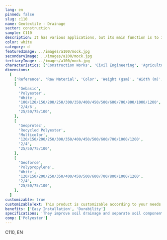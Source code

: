 ```yaml
---
lang: en
pinned: false
slug: c110
name: Geotextile - Drainage
sector: construction
sample: C110
description: It has various applications, but its main function is to improve soil in terms of drainage, coverage, and separation.
color: white
category: d
featuredImage: ../images/a100/mock.jpg
secondaryImage: ../images/a100/mock.jpg
tertiaryImage: ../images/a100/mock.jpg
characteristics: ['Construction Works', 'Civil Engineering', 'Agriculture']
dimensions:
  [
    ['Reference', 'Raw Material', 'Color', 'Weight (gsm)', 'Width (m)', 'Length (m)'],
    [
      'Gebasic',
      'Polyester',
      'White',
      '100/120/150/200/250/300/350/400/450/500/600/700/800/1000/1200',
      '2/4/6',
      '25/50/75/100',
    ],
    [
      'Geoprotec',
      'Recycled Polyester',
      'Multicolor',
      '120/150/200/250/300/350/400/450/500/600/700/1000/1200',
      '2/4',
      '25/50/75/100',
    ],
    [
      'Geoforce',
      'Polypropylene',
      'White',
      '120/150/200/250/350/400/450/500/600/700/800/1000/1200',
      '2/4',
      '25/50/75/100',
    ],
  ]
customizable: true
customizableText: This product is customizable according to your needs. Contact us for more information.
benefits: ['Easy Installation', 'Durability']
specifications: 'They improve soil drainage and separate soil components. Their main functions are separation and drainage.'
comp: ['Polyester']
---
```


C110, EN
